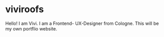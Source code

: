 # viviroofs
Hello! I am Vivi. I am a Frontend- UX-Designer from Cologne. This will be my own portflio website.
